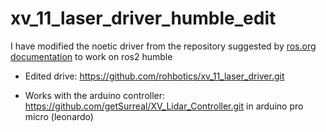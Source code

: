 # xv_11_laser_driver_humble_edit

I have modified the noetic driver from the repository suggested by [ros.org documentation](https://wiki.ros.org/xv_11_laser_driver/Tutorials) to work on ros2 humble

- Edited drive: https://github.com/rohbotics/xv_11_laser_driver.git

- Works with the arduino controller: https://github.com/getSurreal/XV_Lidar_Controller.git in arduino pro micro (leonardo)
